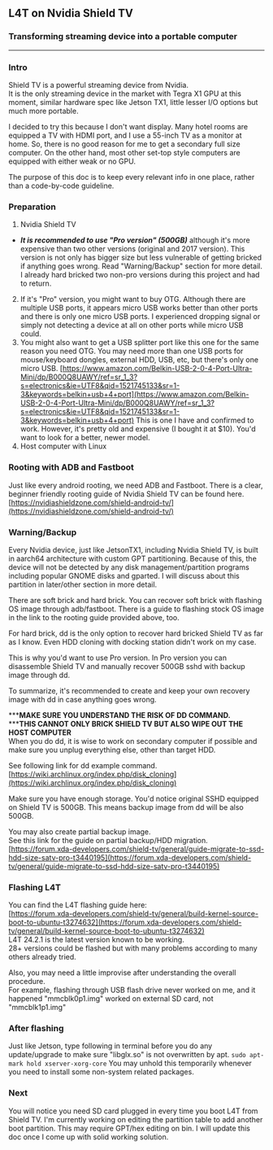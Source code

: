 ## L4T on Nvidia Shield TV
### Transforming streaming device into a portable computer

---
### Intro
Shield TV is a powerful streaming device from Nvidia.  
It is the only streaming device in the market with Tegra X1 GPU at this moment, similar hardware spec like Jetson TX1, little lesser I/O options but much more portable. 

I decided to try this because I don't want display.
Many hotel rooms are equipped a TV with HDMI port, and I use a 55-inch TV as a monitor at home. So, there is no good reason for me to get a secondary full size computer.
On the other hand, most other set-top style computers are equipped with either weak or no GPU.

The purpose of this doc is to keep every relevant info in one place, rather than a code-by-code guideline.

### Preparation
1. Nvidia Shield TV
 - ***It is recommended to use "Pro version" (500GB)*** although it's more expensive than two other versions (original and 2017 version). This version is not only has bigger size but less vulnerable of getting bricked if anything goes wrong. Read "Warning/Backup" section for more detail.
 I already hard bricked two non-pro versions during this project and had to return.
2. If it's "Pro" version, you might want to buy OTG. Although there are multiple USB ports, it appears micro USB works better than other ports and there is only one micro USB ports. I experienced dropping signal or simply not detecting a device at all on other ports while micro USB could.
3. You might also want to get a USB splitter port like this one for the same reason you need OTG. You may need more than one USB ports for mouse/keyboard dongles, external HDD, USB, etc, but there's only one micro USB.
[https://www.amazon.com/Belkin-USB-2-0-4-Port-Ultra-Mini/dp/B000Q8UAWY/ref=sr_1_3?s=electronics&ie=UTF8&qid=1521745133&sr=1-3&keywords=belkin+usb+4+port](https://www.amazon.com/Belkin-USB-2-0-4-Port-Ultra-Mini/dp/B000Q8UAWY/ref=sr_1_3?s=electronics&ie=UTF8&qid=1521745133&sr=1-3&keywords=belkin+usb+4+port)
This is one I have and confirmed to work. However, it's pretty old and expensive (I bought it at $10). You'd want to look for a better, newer model.
4. Host computer with Linux

### Rooting with ADB and Fastboot
Just like every android rooting, we need ADB and Fastboot.
There is a clear, beginner friendly rooting guide of Nvidia Shield TV can be found here.
[https://nvidiashieldzone.com/shield-android-tv/](https://nvidiashieldzone.com/shield-android-tv/)

### Warning/Backup
Every Nvidia device, just like JetsonTX1, including Nvidia Shield TV, is built in aarch64 architecture with custom GPT partitioning. Because of this, the device will not be detected by any disk management/partition programs including popular GNOME disks and gparted. I will discuss about this partition in later/other section in more detail.

There are soft brick and hard brick.
You can recover soft brick with flashing OS image through adb/fastboot. There is a guide to flashing stock OS image in the link to the rooting guide provided above, too.

For hard brick, dd is the only option to recover hard bricked Shield TV as far as I know. Even HDD cloning with docking station didn't work on my case.

This is why you'd want to use Pro version. In Pro version you can disassemble Shield TV and manually recover 500GB sshd with backup image through dd.

To summarize, it's recommended to create and keep your own recovery image with dd in case anything goes wrong.

*****MAKE SURE YOU UNDERSTAND THE RISK OF DD COMMAND.**  
*****THIS CANNOT ONLY BRICK SHIELD TV BUT ALSO WIPE OUT THE HOST COMPUTER**  
When you do dd, it is wise to work on secondary computer if possible and make sure you unplug everything else, other than target HDD.  

See following link for dd example command.  
[https://wiki.archlinux.org/index.php/disk_cloning](https://wiki.archlinux.org/index.php/disk_cloning)  

Make sure you have enough storage.
You'd notice original SSHD equipped on Shield TV is 500GB.
This means backup image from dd will be also 500GB.

You may also create partial backup image.  
See this link for the guide on partial backup/HDD migration.  
[https://forum.xda-developers.com/shield-tv/general/guide-migrate-to-ssd-hdd-size-satv-pro-t3440195](https://forum.xda-developers.com/shield-tv/general/guide-migrate-to-ssd-hdd-size-satv-pro-t3440195)

### Flashing L4T
You can find the L4T flashing guide here:  
[https://forum.xda-developers.com/shield-tv/general/build-kernel-source-boot-to-ubuntu-t3274632](https://forum.xda-developers.com/shield-tv/general/build-kernel-source-boot-to-ubuntu-t3274632)  
L4T 24.2.1 is the latest version known to be working.  
28+ versions could be flashed but with many problems according to many others already tried.

Also, you may need a little improvise after understanding the overall procedure.  
For example, flashing through USB flash drive never worked on me, and it happened "mmcblk0p1.img" worked on external SD card, not "mmcblk1p1.img"

### After flashing
Just like Jetson, type following in terminal before you do any update/upgrade to make sure "libglx.so" is not overwritten by apt.
`sudo apt-mark hold xserver-xorg-core`
You may unhold this temporarily whenever you need to install some non-system related packages.

### Next
You will notice you need SD card plugged in every time you boot L4T from Shield TV. I'm currently working on editing the partition table to add another boot partition. This may require GPT/hex editing on bin. I will update this doc once I come up with solid working solution.
